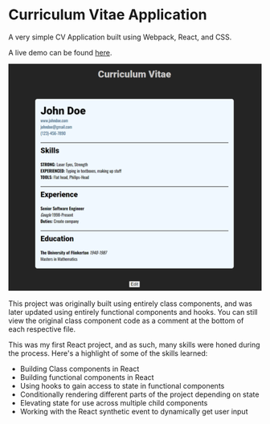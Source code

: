 # Curriculum Vitae Application

A very simple CV Application built using Webpack, React, and CSS. 

A live demo can be found [here](https://bryantmeskill.github.io/CVApplication/).

![Image of CV Application](https://github.com/BryantMeskill/CVApplication/blob/main/src/img/Example.png)

This project was originally built using entirely class components, and was later updated using entirely functional components and hooks.
You can still view the original class component code as a comment at the bottom of each respective file.

This was my first React project, and as such, many skills were honed during the process. Here's a highlight of some of the skills learned:

* Building Class components in React
* Building functional components in React
* Using hooks to gain access to state in functional components
* Conditionally rendering different parts of the project depending on state
* Elevating state for use across multiple child components
* Working with the React synthetic event to dynamically get user input
